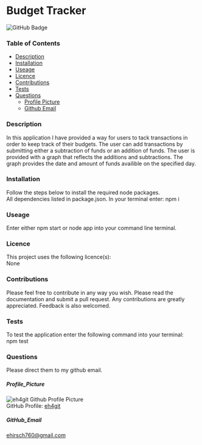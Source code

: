 # Budget Tracker

![GitHub Badge](https://img.shields.io/badge/License-None-blue.svg)
### Table of Contents
* [Description](#Description)
* [Installation](#Installation)
* [Useage](#Useage)
* [Licence](#Licence)
* [Contributions](#Contributions)
* [Tests](#Tests)
* [Questions](#Questions)
  * [Profile Picture](#Profile_Picture)
  * [Github Email](#Github_Email)
### Description
In this application I have provided a way for users to tack transactions in order to keep track of their budgets. The user can add transactions by submitting either a subtraction of funds or an addition of funds. The user is provided with a graph that reflects the additions and subtractions. The graph provides the date and amount of funds availible on the specified day.
### Installation
Follow the steps below to install the required node packages.<br>
All dependencies listed in package.json. In your terminal enter: npm i
### Useage
Enter either npm start or node app into your command line terminal.
### Licence
This project uses the following licence(s):<br>
None
### Contributions
Please feel free to contribute in any way you wish. Please read the documentation and submit a pull request. Any contributions are greatly appreciated. Feedback is also welcomed.
### Tests
To test the application enter the following command into your terminal:<br>
npm test
### Questions
Please direct them to my github email.
##### Profile_Picture
![eh4git Github Profile Picture](https://github.com/eh4git.png?size=200)<br>
GitHub Profile: [eh4git](http://github.com/eh4git)
##### GitHub_Email
ehirsch760@gmail.com
